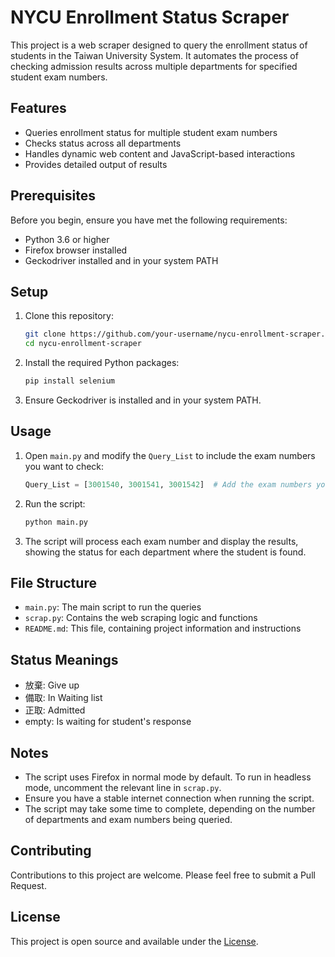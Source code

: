 # NYCU Enrollment Status Scraper

This project is a web scraper designed to query the enrollment status of students in the Taiwan University System. It automates the process of checking admission results across multiple departments for specified student exam numbers.

## Features

- Queries enrollment status for multiple student exam numbers
- Checks status across all departments
- Handles dynamic web content and JavaScript-based interactions
- Provides detailed output of results

## Prerequisites

Before you begin, ensure you have met the following requirements:

- Python 3.6 or higher
- Firefox browser installed
- Geckodriver installed and in your system PATH

## Setup

1. Clone this repository:

   ```bash
   git clone https://github.com/your-username/nycu-enrollment-scraper.git
   cd nycu-enrollment-scraper
   ```

2. Install the required Python packages:

   ```bash
   pip install selenium
   ```

3. Ensure Geckodriver is installed and in your system PATH.

## Usage

1. Open `main.py` and modify the `Query_List` to include the exam numbers you want to check:

   ```python
   Query_List = [3001540, 3001541, 3001542]  # Add the exam numbers you want to query
   ```

2. Run the script:

   ```bash
   python main.py
   ```

3. The script will process each exam number and display the results, showing the status for each department where the student is found.

## File Structure

- `main.py`: The main script to run the queries
- `scrap.py`: Contains the web scraping logic and functions
- `README.md`: This file, containing project information and instructions

## Status Meanings

- 放棄: Give up
- 備取: In Waiting list
- 正取: Admitted
- empty: Is waiting for student's response

## Notes

- The script uses Firefox in normal mode by default. To run in headless mode, uncomment the relevant line in `scrap.py`.
- Ensure you have a stable internet connection when running the script.
- The script may take some time to complete, depending on the number of departments and exam numbers being queried.

## Contributing

Contributions to this project are welcome. Please feel free to submit a Pull Request.

## License

This project is open source and available under the [License](LICENSE).
